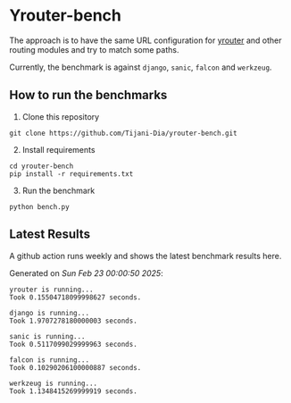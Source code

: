 # Yrouter-bench

The approach is to have the same URL configuration for [yrouter](https://github.com/Tijani-Dia/yrouter) and other routing modules and try to match some paths.

Currently, the benchmark is against `django`, `sanic`, `falcon` and `werkzeug`.

## How to run the benchmarks

1. Clone this repository

```shell
git clone https://github.com/Tijani-Dia/yrouter-bench.git
```

2. Install requirements

```shell
cd yrouter-bench
pip install -r requirements.txt
```

3. Run the benchmark

```shell
python bench.py
```

## Latest Results

A github action runs weekly and shows the latest benchmark results here.

Generated on *Sun Feb 23 00:00:50 2025*:

```shell
yrouter is running...
Took 0.15504718099998627 seconds.

django is running...
Took 1.9707278180000003 seconds.

sanic is running...
Took 0.5117099029999963 seconds.

falcon is running...
Took 0.10290206100000887 seconds.

werkzeug is running...
Took 1.1348415269999919 seconds.

```